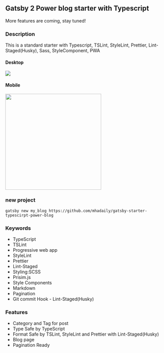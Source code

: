 ## Gatsby 2 Power blog starter with Typescript
More features are coming, stay tuned! 

### Description
This is a standard starter with Typescript, TSLint, StyleLint, Prettier, Lint-Staged(Husky), Sass, StyleComponent, PWA

#### Desktop
<img src="https://raw.githubusercontent.com/mhadaily/gatsby-starter-typescirpt-power-blog/master/desktop.png">

#### Mobile
<img src="https://raw.githubusercontent.com/mhadaily/gatsby-starter-typescirpt-power-blog/master/mobile.png" width="300px">

### new project
```
gatsby new my_blog https://github.com/mhadaily/gatsby-starter-typescirpt-power-blog
```

### Keywords
- TypeScript
- TSLint
- Progressive web app
- StyleLint
- Prettier
- Lint-Staged
- Styling:SCSS
- Prisim.js
- Style Components
- Markdown
- Pagination
- Git commit Hook - Lint-Staged(Husky)

### Features
- Category and Tag for post
- Type Safe by TypeScript
- Format Safe by TSLint, StyleLint and Prettier with Lint-Staged(Husky)
- Blog page
- Pagination Ready